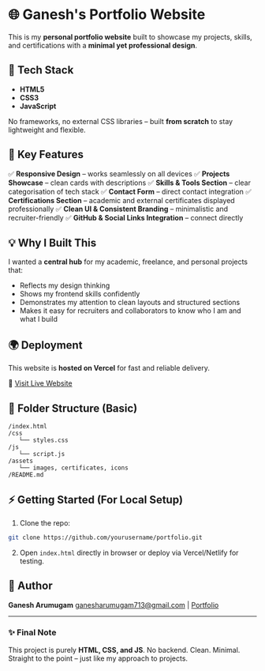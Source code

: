 # 🌐 Ganesh's Portfolio Website

This is my **personal portfolio website** built to showcase my projects, skills, and certifications with a **minimal yet professional design**.

## 🚀 Tech Stack

* **HTML5**
* **CSS3**
* **JavaScript**

No frameworks, no external CSS libraries – built **from scratch** to stay lightweight and flexible.

## 🎯 Key Features

✅ **Responsive Design** – works seamlessly on all devices
✅ **Projects Showcase** – clean cards with descriptions
✅ **Skills & Tools Section** – clear categorisation of tech stack
✅ **Contact Form** – direct contact integration
✅ **Certifications Section** – academic and external certificates displayed professionally
✅ **Clean UI & Consistent Branding** – minimalistic and recruiter-friendly
✅ **GitHub & Social Links Integration** – connect directly

## 💡 Why I Built This

I wanted a **central hub** for my academic, freelance, and personal projects that:

* Reflects my design thinking
* Shows my frontend skills confidently
* Demonstrates my attention to clean layouts and structured sections
* Makes it easy for recruiters and collaborators to know who I am and what I build

## 🌍 Deployment

This website is **hosted on Vercel** for fast and reliable delivery.

🔗 [Visit Live Website](https://aboutganesh.vercel.app/)

## 📁 Folder Structure (Basic)

```
/index.html
/css
   └── styles.css
/js
   └── script.js
/assets
   └── images, certificates, icons
/README.md
```

## ⚡ Getting Started (For Local Setup)

1. Clone the repo:

```bash
git clone https://github.com/yourusername/portfolio.git
```

2. Open `index.html` directly in browser or deploy via Vercel/Netlify for testing.

## 👤 Author

**Ganesh Arumugam**
ganesharumugam713@gmail.com | [Portfolio](https://aboutganesh.vercel.app/)

---

### ✨ Final Note

This project is purely **HTML, CSS, and JS**. No backend. Clean. Minimal. Straight to the point – just like my approach to projects.
